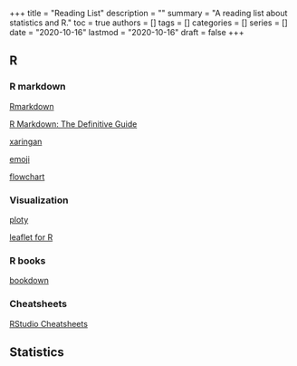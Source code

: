 +++
title = "Reading List"
description = ""
summary = "A reading list about statistics and R."
toc = true
authors = []
tags = []
categories = []
series = []
date =  "2020-10-16"
lastmod = "2020-10-16"
draft = false
+++

## R

### R markdown

[Rmarkdown](https://bookdown.org/yihui/rmarkdown-cookbook/)

[R Markdown: The Definitive Guide](https://bookdown.org/yihui/rmarkdown/)

[xaringan](https://bookdown.org/yihui/rmarkdown/xaringan.html)

[emoji](https://github.com/hadley/emo)

[flowchart](https://bjt.name/2009/02/21/r-flow-chart.html)

### Visualization

[ploty](https://plotly.com/r/)

[leaflet for R](http://rstudio.github.io/leaflet/)

### R books

[bookdown](https://bookdown.org/)

### Cheatsheets

[RStudio Cheatsheets](https://www.rstudio.com/resources/cheatsheets/)

## Statistics

